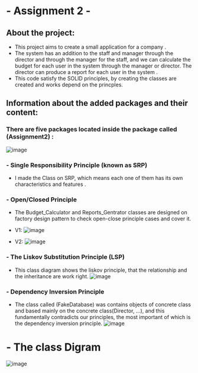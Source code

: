 # - Assignment 2 -

## About the project: 
- This project aims to create a small application for a company .
- The system has an addition to the staff and manager through the director and through the manager for the staff, and we can calculate the budget for each user in the system through the manager or director.
The director can produce a report for each user in the system .
- This code satisfy the SOLID principles, by creating the classes are created and works depend on the princples.

## Information about the added packages and their content:
### There are five packages located inside the package called (Assignment2) :
![image](https://github.com/tubasi18/AdvanceCourse/assets/114957621/f0c22abf-0f68-46b6-bcd6-307a50003cf9)





### - Single Responsibility Principle (known as SRP)
- I made the Class on SRP, which means each one of them has its own characteristics and features . 
### - Open/Closed Principle
- The Budget_Calculator and Reports_Gentrator classes are designed on factory design pattern to check open-close principle cases and cover it.
- V1:
![image](https://github.com/tubasi18/AdvanceCourse/assets/114957621/fbe6e8d9-7b37-4553-8f45-26478b3554eb)

- V2:
![image](https://github.com/tubasi18/AdvanceCourse/assets/114957621/1c0495b2-f6a6-48fc-84a7-5fb0307cd4ec)


### - The Liskov Substitution Principle (LSP) 
- This class diagram shows the liskov principle, that the relationship and the inheritance are work right.
![image](https://github.com/tubasi18/AdvanceCourse/assets/114957621/2df1f5a5-8e09-43bc-a4c1-f3e74a9e28d2)


### - Dependency Inversion Principle
- The class called (FakeDatabase) was contains objects of concrete class and based mainly on the concrete class(Director, ...), and this fundamentally contradicts our principles, the most important of which is the dependency inversion principle.
![image](https://github.com/tubasi18/AdvanceCourse/assets/114957621/7f4e95e9-9ee0-49cd-aef5-48f2b4fb281e)


# - The class Digram 
![image](https://github.com/tubasi18/AdvanceCourse/assets/114957621/c03c3405-15b7-495b-b24d-9b19935e988b)








